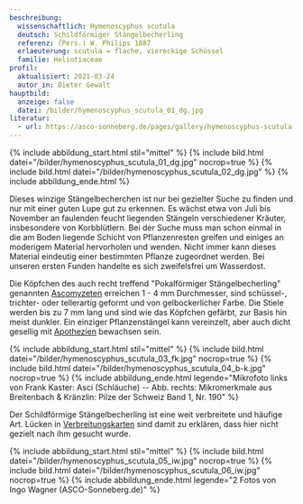 ```yaml
---
beschreibung:
  wissenschaftlich: Hymenoscyphus scutula
  deutsch: Schildförmiger Stängelbecherling
  referenz: (Pers.) W. Philips 1887
  erlaeuterung: scutula = flache, viereckige Schüssel
  familie: Heliotiaceae
profil:
  aktualisiert: 2021-03-24
  autor_in: Dieter Gewalt
hauptbild:
  anzeige: false
  datei: /bilder/hymenoscyphus_scutula_01_dg.jpg
literatur:
  - url: https://asco-sonneberg.de/pages/gallery/hymenoscyphus-scutula-111207-01xs23291.php
---
```

{% include abbildung_start.html stil="mittel" %}
{% include bild.html datei="/bilder/hymenoscyphus_scutula_01_dg.jpg" nocrop=true %}
{% include bild.html datei="/bilder/hymenoscyphus_scutula_02_dg.jpg" %}
{% include abbildung_ende.html %}

Dieses winzige Stängelbecherchen ist nur bei gezielter Suche zu finden und nur mit einer guten Lupe gut zu erkennen. Es wächst etwa von Juli bis November an faulenden feucht liegenden Stängeln verschiedener Kräuter, insbesondere von Korbblütlern. Bei der Suche muss man schon einmal in die am Boden liegende Schicht von Pflanzenresten greifen und einiges an moderigem Material hervorholen und wenden. Nicht immer kann dieses Material eindeutig einer bestimmten Pflanze zugeordnet werden. Bei unseren ersten Funden handelte es sich zweifelsfrei um Wasserdost.

Die Köpfchen des auch recht treffend "Pokalförmiger Stängelbecherling" genannten [Ascomyzeten](Ascomyzeten "Glossar") erreichen 1 - 4 mm Durchmesser, sind schüssel-, trichter- oder tellerartig geformt und von gelbockerlicher Farbe. Die Stiele werden bis zu 7 mm lang und sind wie das Köpfchen gefärbt, zur Basis hin meist dunkler. Ein einziger Pflanzenstängel kann vereinzelt, aber auch dicht gesellig mit [Apothezien](Apothezien "Glossar") bewachsen sein.

{% include abbildung_start.html stil="mittel" %}
{% include bild.html datei="/bilder/hymenoscyphus_scutula_03_fk.jpg" nocrop=true %}
{% include bild.html datei="/bilder/hymenoscyphus_scutula_04_b-k.jpg" nocrop=true %}
{% include abbildung_ende.html legende="Mikrofoto links von Frank Kaster: Asci (Schläuche) -- Abb. rechts: Mikromerkmale aus Breitenbach & Kränzlin: Pilze der Schweiz Band 1, Nr. 190" %}

Der Schildförmige Stängelbecherling ist eine weit verbreitete und häufige Art. Lücken in [Verbreitungskarten](http://www.pilze-deutschland.de/organismen/hymenoscyphus-scutula-pers-w-phillips-1887-1) sind damit zu erklären, dass hier nicht gezielt nach ihm gesucht wurde.

{% include abbildung_start.html stil="mittel" %}
{% include bild.html datei="/bilder/hymenoscyphus_scutula_05_iw.jpg" nocrop=true %}
{% include bild.html datei="/bilder/hymenoscyphus_scutula_06_iw.jpg" nocrop=true %}
{% include abbildung_ende.html legende="2 Fotos von Ingo Wagner (ASCO-Sonneberg.de)" %}